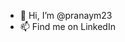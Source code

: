 - 👋 Hi, I’m @pranaym23
- 📫 Find me on LinkedIn

<!---
pranaym23/pranaym23 is a ✨ special ✨ repository because its `README.md` (this file) appears on your GitHub profile.
You can click the Preview link to take a look at your changes.
--->
